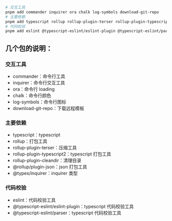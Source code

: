 ```sh
# 交互工具
pnpm add commander inquirer ora chalk log-symbols download-git-repo
# 主要依赖
pnpm add typescript rollup rollup-plugin-terser rollup-plugin-typescript2  rollup-plugin-cleandir @rollup/plugin-json @types/inquirer -D
# 代码校验
pnpm add eslint @typescript-eslint/eslint-plugin @typescript-eslint/parser -D
```

## 几个包的说明：

### 交互工具

- commander：命令行工具
- inquirer：命令行交互工具
- ora：命令行 loading
- chalk：命令行颜色
- log-symbols：命令行图标
- download-git-repo：下载远程模板

### 主要依赖

- typescript：typescript
- rollup：打包工具
- rollup-plugin-terser：压缩工具
- rollup-plugin-typescript2：typescript 打包工具
- rollup-plugin-cleandir：清理目录
- @rollup/plugin-json：json 打包工具
- @types/inquirer：inquirer 类型

### 代码校验

- eslint：代码校验工具
- @typescript-eslint/eslint-plugin：typescript 代码校验工具
- @typescript-eslint/parser：typescript 代码校验工具
